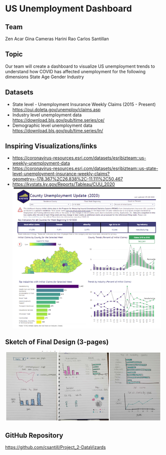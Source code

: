 # US Unemployment Dashboard

## Team
Zen Acar
Gina Cameras
Harini Rao
Carlos Santillan

## Topic
Our team will create a dashboard to visualize US unemployment trends to understand how COVID has affected unemployment for the following dimensions
State
Age
Gender
Industry

## Datasets
* State level - Unemployment Insurance Weekly Claims (2015 - Present)
https://oui.doleta.gov/unemploy/claims.asp
* Industry level unemployment data
https://download.bls.gov/pub/time.series/ce/
* Demographic level unemployment data
https://download.bls.gov/pub/time.series/ln/

## Inspiring Visualizations/links
* https://coronavirus-resources.esri.com/datasets/esribizteam::us-weekly-unemployment-data
* https://coronavirus-resources.esri.com/datasets/esribizteam::us-state-level-unemployment-insurance-weekly-claims?geometry=-178.367%2C26.838%2C-11.111%2C50.467
* https://kystats.ky.gov/Reports/Tableau/CUU_2020
![1-inspo](Images/inspo.png)

## Sketch of Final Design (3-pages)
![2-sketch](Images/sketch.png)

## GitHub Repository
https://github.com/csantill/Project_2-DataVizards

